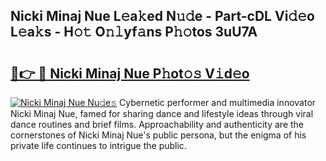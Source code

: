 ## Nicki Minaj Nue L𝚎a𝚔ed N𝚞𝚍e - Part-cDL Vi𝚍𝚎o L𝚎a𝚔s - H𝚘𝚝 O𝚗𝚕yf𝚊ns P𝚑𝚘tos 3uU7A

# <h2><a href="http://kf6fzjg.oniu.top/?m=Nicki+Minaj+Nue">🔗👉 🔴 Nicki Minaj Nue P𝚑ot𝚘𝚜 V𝚒d𝚎o</a></h2>

[![Nicki Minaj Nue Nu𝚍e𝚜](https://i.imgur.com/0qMVB7G.gif)](http://kf6fzjg.oniu.top/?m=Nicki+Minaj+Nue)
Cybernetic performer and multimedia innovator Nicki Minaj Nue, famed for sharing dance and lifestyle ideas through viral dance routines and brief films. Approachability and authenticity are the cornerstones of Nicki Minaj Nue's public persona, but the enigma of his private life continues to intrigue the public.  
